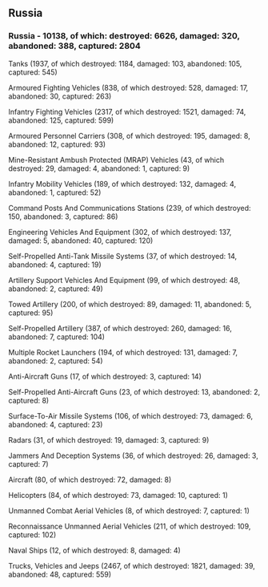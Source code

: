 
 
 ## Russia
 
 ### Russia - 10138, of which: destroyed: 6626, damaged: 320, abandoned: 388, captured: 2804

 

 

 Tanks (1937, of which destroyed: 1184, damaged: 103, abandoned: 105, captured: 545)

 Armoured Fighting Vehicles (838, of which destroyed: 528, damaged: 17, abandoned: 30, captured: 263)

 Infantry Fighting Vehicles (2317, of which destroyed: 1521, damaged: 74, abandoned: 125, captured: 599)

 Armoured Personnel Carriers (308, of which destroyed: 195, damaged: 8, abandoned: 12, captured: 93)

 Mine-Resistant Ambush Protected (MRAP) Vehicles (43, of which destroyed: 29, damaged: 4, abandoned: 1, captured: 9)

 Infantry Mobility Vehicles (189, of which destroyed: 132, damaged: 4, abandoned: 1, captured: 52)

 Command Posts And Communications Stations (239, of which destroyed: 150, abandoned: 3, captured: 86)

 Engineering Vehicles And Equipment (302, of which destroyed: 137, damaged: 5, abandoned: 40, captured: 120)

 Self-Propelled Anti-Tank Missile Systems (37, of which destroyed: 14, abandoned: 4, captured: 19)

 Artillery Support Vehicles And Equipment (99, of which destroyed: 48, abandoned: 2, captured: 49)

 Towed Artillery (200, of which destroyed: 89, damaged: 11, abandoned: 5, captured: 95)

 Self-Propelled Artillery (387, of which destroyed: 260, damaged: 16, abandoned: 7, captured: 104)

 Multiple Rocket Launchers (194, of which destroyed: 131, damaged: 7, abandoned: 2, captured: 54)

 Anti-Aircraft Guns (17, of which destroyed: 3, captured: 14)

 Self-Propelled Anti-Aircraft Guns (23, of which destroyed: 13, abandoned: 2, captured: 8)

 Surface-To-Air Missile Systems (106, of which destroyed: 73, damaged: 6, abandoned: 4, captured: 23)

 Radars (31, of which destroyed: 19, damaged: 3, captured: 9)

 Jammers And Deception Systems (36, of which destroyed: 26, damaged: 3, captured: 7)

 Aircraft (80, of which destroyed: 72, damaged: 8)

 Helicopters (84, of which destroyed: 73, damaged: 10, captured: 1)

 Unmanned Combat Aerial Vehicles (8, of which destroyed: 7, captured: 1)

 Reconnaissance Unmanned Aerial Vehicles (211, of which destroyed: 109, captured: 102)

 Naval Ships (12, of which destroyed: 8, damaged: 4)

 Trucks, Vehicles and Jeeps (2467, of which destroyed: 1821, damaged: 39, abandoned: 48, captured: 559)

